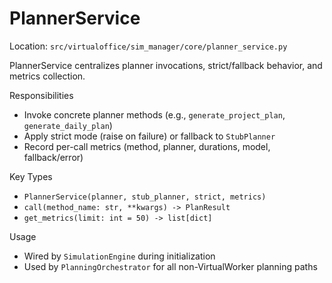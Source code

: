 # PlannerService

Location: `src/virtualoffice/sim_manager/core/planner_service.py`

PlannerService centralizes planner invocations, strict/fallback behavior, and metrics collection.

Responsibilities
- Invoke concrete planner methods (e.g., `generate_project_plan`, `generate_daily_plan`)
- Apply strict mode (raise on failure) or fallback to `StubPlanner`
- Record per-call metrics (method, planner, durations, model, fallback/error)

Key Types
- `PlannerService(planner, stub_planner, strict, metrics)`
- `call(method_name: str, **kwargs) -> PlanResult`
- `get_metrics(limit: int = 50) -> list[dict]`

Usage
- Wired by `SimulationEngine` during initialization
- Used by `PlanningOrchestrator` for all non-VirtualWorker planning paths

